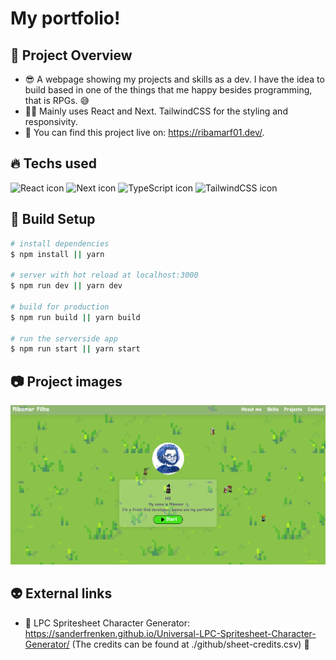 # My portfolio!

## 👀 Project Overview

- 😎 A webpage showing my projects and skills as a dev. I have the idea to build based in one of the things that me happy besides programming, that is RPGs. 😅
- 👨‍💻 Mainly uses React and Next. TailwindCSS for the styling and responsivity.
- 🔗 You can find this project live on: https://ribamarf01.dev/.

## 🔥 Techs used

<div style="
    display: inline-block
">
    <img src="https://cdn.jsdelivr.net/gh/devicons/devicon/icons/react/react-original.svg" height="40" width="40" alt="React icon" />
    <img src="https://cdn.jsdelivr.net/gh/devicons/devicon/icons/nextjs/nextjs-original-wordmark.svg" height="40" width="40" alt="Next icon" />
    <img src="https://cdn.jsdelivr.net/gh/devicons/devicon/icons/typescript/typescript-original.svg" height="40" width="40" alt="TypeScript icon"/>
    <img src="https://cdn.jsdelivr.net/gh/devicons/devicon/icons/tailwindcss/tailwindcss-plain.svg" height="40" width="40" alt="TailwindCSS icon" />
</div>

## 🔧 Build Setup

```bash
# install dependencies
$ npm install || yarn

# server with hot reload at localhost:3000
$ npm run dev || yarn dev

# build for production
$ npm run build || yarn build

# run the serverside app
$ npm run start || yarn start

```

## 📷 Project images

<img src="./github/img/portfolio.png" alt="project image 1" />

## 👽 External links

- 🔗 LPC Spritesheet Character Generator: https://sanderfrenken.github.io/Universal-LPC-Spritesheet-Character-Generator/ (The credits can be found at ./github/sheet-credits.csv) 💓
